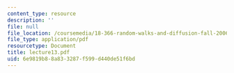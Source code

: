 ```yaml
---
content_type: resource
description: ''
file: null
file_location: /coursemedia/18-366-random-walks-and-diffusion-fall-2006/6e9819b88a833287f599d440de51f6bd_lecture13.pdf
file_type: application/pdf
resourcetype: Document
title: lecture13.pdf
uid: 6e9819b8-8a83-3287-f599-d440de51f6bd
---
```

